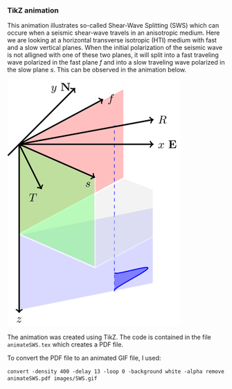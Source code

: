 ### TikZ animation

This animation illustrates so-called Shear-Wave Splitting (SWS) which can occure when a seismic shear-wave travels in an anisotropic medium. Here we are looking at a horizontal transverse isotropic (HTI) medium with fast and a slow vertical planes. When the initial polarization of the seismic wave is not alligned with one of these two planes, it will split into a fast traveling wave polarized in the fast plane *f* and into a slow traveling wave polarized in the slow plane *s*. This can be observed in the animation below.    

<img src="images/SWS.gif" width="400">

The animation was created using TikZ. The code is contained in the file `animateSWS.tex` which creates a PDF file.

To convert the PDF file to an animated GIF file, I used:
```
convert -density 400 -delay 13 -loop 0 -background white -alpha remove animateSWS.pdf images/SWS.gif
```
